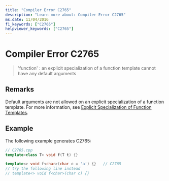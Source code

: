 ```yaml
---
title: "Compiler Error C2765"
description: "Learn more about: Compiler Error C2765"
ms.date: 11/04/2016
f1_keywords: ["C2765"]
helpviewer_keywords: ["C2765"]
---
```

# Compiler Error C2765

> 'function' : an explicit specialization of a function template cannot have any default arguments

## Remarks

Default arguments are not allowed on an explicit specialization of a function template. For more information, see [Explicit Specialization of Function Templates](../../cpp/explicit-specialization-of-function-templates.md).

## Example

The following example generates C2765:

```cpp
// C2765.cpp
template<class T> void f(T t) {}

template<> void f<char>(char c = 'a') {}   // C2765
// try the following line instead
// template<> void f<char>(char c) {}
```
